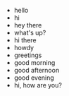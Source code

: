 - hello
- hi
- hey there
- what's up?
- hi there
- howdy
- greetings
- good morning
- good afternoon
- good evening
- hi, how are you?